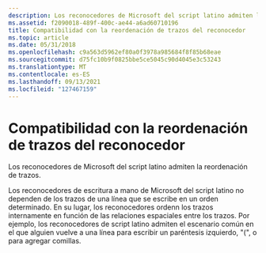 ```yaml
---
description: Los reconocedores de Microsoft del script latino admiten la reordenación de trazos. Los reconocedores de escritura a mano de Microsoft del script latino no dependen de los trazos de una línea que se escribe en un orden determinado.
ms.assetid: f2090018-489f-400c-ae44-a6ad60710196
title: Compatibilidad con la reordenación de trazos del reconocedor
ms.topic: article
ms.date: 05/31/2018
ms.openlocfilehash: c9a563d5962ef80a0f3978a985684f8f85b68eae
ms.sourcegitcommit: d75fc10b9f0825bbe5ce5045c90d4045e3c53243
ms.translationtype: MT
ms.contentlocale: es-ES
ms.lasthandoff: 09/13/2021
ms.locfileid: "127467159"
---
```

# <a name="recognizer-stroke-reordering-support"></a>Compatibilidad con la reordenación de trazos del reconocedor

Los reconocedores de Microsoft del script latino admiten la reordenación de trazos.

Los reconocedores de escritura a mano de Microsoft del script latino no dependen de los trazos de una línea que se escribe en un orden determinado. En su lugar, los reconocedores ordenn los trazos internamente en función de las relaciones espaciales entre los trazos. Por ejemplo, los reconocedores de script latino admiten el escenario común en el que alguien vuelve a una línea para escribir un paréntesis izquierdo, "(", o para agregar comillas.

 

 



